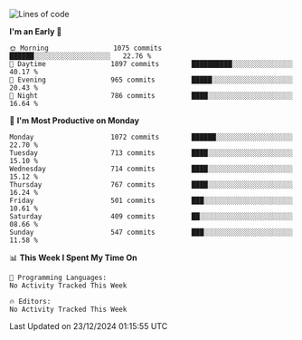 <!--START_SECTION:waka-->
![Lines of code](https://img.shields.io/badge/From%20Hello%20World%20I%27ve%20Written-40.1%20million%20lines%20of%20code-blue)

**I'm an Early 🐤** 

```text
🌞 Morning                1075 commits        ██████░░░░░░░░░░░░░░░░░░░   22.76 % 
🌆 Daytime                1897 commits        ██████████░░░░░░░░░░░░░░░   40.17 % 
🌃 Evening                965 commits         █████░░░░░░░░░░░░░░░░░░░░   20.43 % 
🌙 Night                  786 commits         ████░░░░░░░░░░░░░░░░░░░░░   16.64 % 
```
📅 **I'm Most Productive on Monday** 

```text
Monday                   1072 commits        ██████░░░░░░░░░░░░░░░░░░░   22.70 % 
Tuesday                  713 commits         ████░░░░░░░░░░░░░░░░░░░░░   15.10 % 
Wednesday                714 commits         ████░░░░░░░░░░░░░░░░░░░░░   15.12 % 
Thursday                 767 commits         ████░░░░░░░░░░░░░░░░░░░░░   16.24 % 
Friday                   501 commits         ███░░░░░░░░░░░░░░░░░░░░░░   10.61 % 
Saturday                 409 commits         ██░░░░░░░░░░░░░░░░░░░░░░░   08.66 % 
Sunday                   547 commits         ███░░░░░░░░░░░░░░░░░░░░░░   11.58 % 
```


📊 **This Week I Spent My Time On** 

```text
💬 Programming Languages: 
No Activity Tracked This Week

🔥 Editors: 
No Activity Tracked This Week
```


 Last Updated on 23/12/2024 01:15:55 UTC
<!--END_SECTION:waka-->
```
